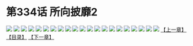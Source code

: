 # 第334话 所向披靡2
![](https://s2.baozimh.com/scomic/sanyanxiaotianlu-samanhua/0/333-qgde/1.jpg)
![](https://s2.baozimh.com/scomic/sanyanxiaotianlu-samanhua/0/333-qgde/2.jpg)
![](https://s2.baozimh.com/scomic/sanyanxiaotianlu-samanhua/0/333-qgde/3.jpg)
![](https://s2.baozimh.com/scomic/sanyanxiaotianlu-samanhua/0/333-qgde/4.jpg)
![](https://s2.baozimh.com/scomic/sanyanxiaotianlu-samanhua/0/333-qgde/5.jpg)
![](https://s2.baozimh.com/scomic/sanyanxiaotianlu-samanhua/0/333-qgde/6.jpg)
![](https://s2.baozimh.com/scomic/sanyanxiaotianlu-samanhua/0/333-qgde/7.jpg)
![](https://s2.baozimh.com/scomic/sanyanxiaotianlu-samanhua/0/333-qgde/8.jpg)
![](https://s2.baozimh.com/scomic/sanyanxiaotianlu-samanhua/0/333-qgde/9.jpg)
![](https://s2.baozimh.com/scomic/sanyanxiaotianlu-samanhua/0/333-qgde/10.jpg)
![](https://s2.baozimh.com/scomic/sanyanxiaotianlu-samanhua/0/333-qgde/11.jpg)
![](https://s2.baozimh.com/scomic/sanyanxiaotianlu-samanhua/0/333-qgde/12.jpg)
![](https://s2.baozimh.com/scomic/sanyanxiaotianlu-samanhua/0/333-qgde/13.jpg)
![](https://s2.baozimh.com/scomic/sanyanxiaotianlu-samanhua/0/333-qgde/14.jpg)
![](https://s2.baozimh.com/scomic/sanyanxiaotianlu-samanhua/0/333-qgde/15.jpg)
![](https://s2.baozimh.com/scomic/sanyanxiaotianlu-samanhua/0/333-qgde/16.jpg)
![](https://s2.baozimh.com/scomic/sanyanxiaotianlu-samanhua/0/333-qgde/17.jpg)
![](https://s2.baozimh.com/scomic/sanyanxiaotianlu-samanhua/0/333-qgde/18.jpg)
![](https://s2.baozimh.com/scomic/sanyanxiaotianlu-samanhua/0/333-qgde/19.jpg)
![](https://s2.baozimh.com/scomic/sanyanxiaotianlu-samanhua/0/333-qgde/20.jpg)
![](https://s2.baozimh.com/scomic/sanyanxiaotianlu-samanhua/0/333-qgde/21.jpg)
[【上一章】](./333.md)
[【目录】](./README.md)
[【下一章】](./335.md)
